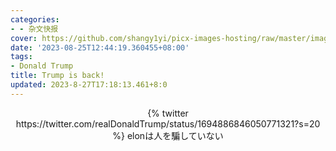 ```yaml
---
categories:
- - 杂文快报
cover: https://github.com/shangy1yi/picx-images-hosting/raw/master/image.pi6ysc0dfa8.png
date: '2023-08-25T12:44:19.360455+08:00'
tags:
- Donald Trump
title: Trump is back!
updated: 2023-8-27T17:18:13.461+8:0
---
```

<center>
{% twitter https://twitter.com/realDonaldTrump/status/1694886846050771321?s=20 %}
elonは人を騙していない
